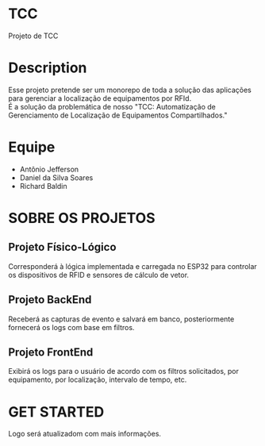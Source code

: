 # TCC
Projeto de TCC

# Description

Esse projeto pretende ser um monorepo de toda a solução das aplicações para gerenciar a localização de equipamentos por RFId.
<br>É a solução da problemática de nosso "TCC: Automatização de Gerenciamento de Localização de Equipamentos Compartilhados."

# Equipe

- Antônio Jefferson
- Daniel da Silva Soares
- Richard Baldin

# SOBRE OS PROJETOS

## Projeto Físico-Lógico

Corresponderá à lógica implementada e carregada no ESP32 para controlar os dispositivos de RFID e sensores de cálculo de vetor.

## Projeto BackEnd

Receberá as capturas de evento e salvará em banco, posteriormente fornecerá os logs com base em filtros.

## Projeto FrontEnd

Exibirá os logs para o usuário de acordo com os filtros solicitados, por equipamento, por localização, intervalo de tempo, etc.

# GET STARTED

Logo será atualizadom com mais informações.


